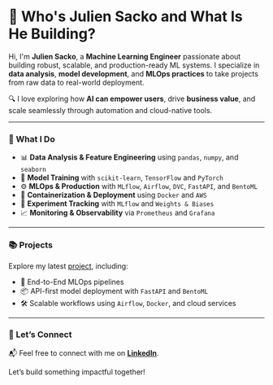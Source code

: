 # 👋 Who's Julien Sacko and What Is He Building?

Hi, I'm **Julien Sacko**, a **Machine Learning Engineer** passionate about building robust, scalable, and production-ready ML systems. I specialize in **data analysis**, **model development**, and **MLOps practices** to take projects from raw data to real-world deployment.

🔍 I love exploring how **AI can empower users**, drive **business value**, and scale seamlessly through automation and cloud-native tools.

---

### 🚀 What I Do

- 📊 **Data Analysis & Feature Engineering** using `pandas`, `numpy`, and `seaborn`
- 🤖 **Model Training** with `scikit-learn`, `TensorFlow` and `PyTorch`
- ⚙️ **MLOps & Production** with `MLflow`,  `Airflow`, `DVC`, `FastAPI`, and `BentoML`
- 🐳 **Containerization & Deployment** using `Docker` and `AWS`
- 🔎 **Experiment Tracking** with `MLflow` and `Weights & Biases`
- 📈 **Monitoring & Observability** via `Prometheus` and `Grafana`

---

### 📚 Projects

Explore my latest [project](https://github.com/jsacko/LoL-predict), including:

- 🧠 End-to-End MLOps pipelines
- 📦 API-first model deployment with `FastAPI` and `BentoML`
- 🛠️ Scalable workflows using `Airflow`, `Docker`, and cloud services

---

### 🤝 Let’s Connect

📬 Feel free to connect with me on [**LinkedIn**](https://www.linkedin.com/in/julien-sacko/).

Let’s build something impactful together!
